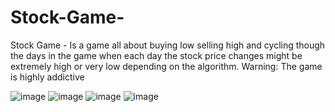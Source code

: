 # Stock-Game-
Stock Game - Is a game all about buying low selling high and cycling though the days in the game when each day the stock price changes might be extremely high or very low depending on the algorithm. Warning: The game is highly addictive 

![image](https://user-images.githubusercontent.com/77440283/140617474-e6c42af8-1b32-4ec0-b776-51488a5ee09b.png)
![image](https://user-images.githubusercontent.com/77440283/140617652-1fc75c18-15d4-4a4e-bdda-226bea8b3ec7.png)
![image](https://user-images.githubusercontent.com/77440283/140617700-f932bfbc-a469-4aad-861b-f887f0be01b0.png)
![image](https://user-images.githubusercontent.com/77440283/140617796-6fbff488-a15c-4bd7-ae23-bddc190c1e6c.png)


